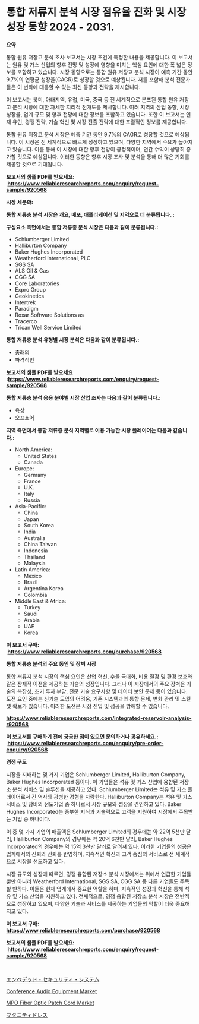<p><h1>통합 저류지 분석 시장 점유율 진화 및 시장 성장 동향 2024 - 2031.</h1></p><p><strong>요약</strong></p>
<p><p>통합 원유 저장고 분석 조사 보고서는 시장 조건에 특정한 내용을 제공합니다. 이 보고서는 원유 및 가스 산업의 향후 전망 및 성장에 영향을 미치는 핵심 요인에 대한 폭 넓은 정보를 포함하고 있습니다. 시장 동향으로는 통합 원유 저장고 분석 시장이 예측 기간 동안 9.7%의 연평균 성장율(CAGR)로 성장할 것으로 예상됩니다. 저를 포함해 분석 전문가들은 이 변화에 대응할 수 있는 최신 동향과 전략을 제시합니다.</p><p>이 보고서는 북미, 아태지역, 유럽, 미국, 중국 등 전 세계적으로 분포된 통합 원유 저장고 분석 시장에 대한 자세한 지리적 전개도를 제시합니다. 여러 지역의 산업 동향, 시장 성장률, 업계 규모 및 향후 전망에 대한 정보를 포함하고 있습니다. 또한 이 보고서는 인재 유인, 경쟁 전략, 기술 혁신 및 시장 진출 전략에 대한 포괄적인 정보를 제공합니다.</p><p>통합 원유 저장고 분석 시장은 예측 기간 동안 9.7%의 CAGR로 성장할 것으로 예상됩니다. 이 시장은 전 세계적으로 빠르게 성장하고 있으며, 다양한 지역에서 수요가 높아지고 있습니다. 이를 통해 이 시장에 대한 향후 전망이 긍정적이며, 연간 수익이 상당히 증가할 것으로 예상됩니다. 이러한 동향은 향후 시장 조사 및 분석을 통해 더 많은 기회를 제공할 것으로 기대됩니다.</p></p>
<p><strong>보고서의 샘플 PDF를 받으세요: &nbsp;<a href="https://www.reliableresearchreports.com/enquiry/request-sample/920568">https://www.reliableresearchreports.com/enquiry/request-sample/920568</a></strong></p>
<p><strong>시장 세분화:</strong></p>
<p><strong> 통합 저류층 분석 시장은 개요, 배포, 애플리케이션 및 지역으로 더 분류됩니다. :</strong></p>
<p><strong>구성요소 측면에서는 통합 저류층 분석 시장은 다음과 같이 분류됩니다.:</strong></p>
<p><ul><li>Schlumberger Limited</li><li>Halliburton Company</li><li>Baker Hughes Incorporated</li><li>Weatherford International, PLC</li><li>SGS SA</li><li>ALS Oil & Gas</li><li>CGG SA</li><li>Core Laboratories</li><li>Expro Group</li><li>Geokinetics</li><li>Intertrek</li><li>Paradigm</li><li>Roxar Software Solutions as</li><li>Tracerco</li><li>Trican Well Service Limited</li></ul></p>
<p><strong> 통합 저류층 분석 유형별 시장 분석은 다음과 같이 분류됩니다.:</strong></p>
<p><ul><li>종래의</li><li>파격적인</li></ul></p>
<p><strong>보고서의 샘플 PDF를 받으세요 :<a href="https://www.reliableresearchreports.com/enquiry/request-sample/920568">https://www.reliableresearchreports.com/enquiry/request-sample/920568</a></strong></p>
<p><strong> 통합 저류층 분석 응용 분야별 시장 산업 조사는 다음과 같이 분류됩니다.:</strong></p>
<p><ul><li>육상</li><li>오프쇼어</li></ul></p>
<p><strong>지역 측면에서 통합 저류층 분석 지역별로 이용 가능한 시장 플레이어는 다음과 같습니다.:</strong></p>
<p><ul>
    <li>
        North America:
        <ul>
            <li>United States</li>
            <li>Canada</li>
        </ul>
    </li>
    <li>
        Europe:
        <ul>
            <li>Germany</li>
            <li>France</li>
            <li>U.K.</li>
            <li>Italy</li>
            <li>Russia</li>
        </ul>
    </li>
    <li>
        Asia-Pacific:
        <ul>
            <li>China</li>
            <li>Japan</li>
            <li>South Korea</li>
            <li>India</li>
            <li>Australia</li>
            <li>China Taiwan</li>
            <li>Indonesia</li>
            <li>Thailand</li>
            <li>Malaysia</li>
        </ul>
    </li>
    <li>
        Latin America:
        <ul>
            <li>Mexico</li>
            <li>Brazil</li>
            <li>Argentina Korea</li>
            <li>Colombia</li>
        </ul>
    </li>
    <li>
        Middle East & Africa:
        <ul>
            <li>Turkey</li>
            <li>Saudi</li>
            <li>Arabia</li>
            <li>UAE</li>
            <li>Korea</li>
        </ul>
    </li>
    </ul></p>
<p><strong>이 보고서 구매: &nbsp;<a href="https://www.reliableresearchreports.com/purchase/920568">https://www.reliableresearchreports.com/purchase/920568</a></strong></p>
<p><strong>통합 저류층 분석의 주요 동인 및 장벽 시장</strong></p>
<p><p>통합 저류지 분석 시장의 핵심 요인은 산업 혁신, 수율 극대화, 비용 절감 및 환경 보호와 같은 잠재적 이점을 제공하는 기술의 성장입니다. 그러나 이 시장에서의 주요 장벽은 기술의 복잡성, 초기 투자 부담, 전문 기술 요구사항 및 데이터 보안 문제 등이 있습니다. 도전 요인 중에는 신기술 도입의 어려움, 기존 시스템과의 통합 문제, 변화 관리 및 스킬셋 확보가 있습니다. 이러한 도전은 시장 진입 및 성공을 방해할 수 있습니다.</p></p>
<p><strong><a href="https://www.reliableresearchreports.com/integrated-reservoir-analysis-r920568">https://www.reliableresearchreports.com/integrated-reservoir-analysis-r920568</a></strong></p>
<p><strong>이 보고서를 구매하기 전에 궁금한 점이 있으면 문의하거나 공유하세요.: &nbsp;<a href="https://www.reliableresearchreports.com/enquiry/pre-order-enquiry/920568">https://www.reliableresearchreports.com/enquiry/pre-order-enquiry/920568</a></strong></p>
<p><strong>경쟁 구도</strong></p>
<p><p>시장을 지배하는 몇 가지 기업은 Schlumberger Limited, Halliburton Company, Baker Hughes Incorporated 등이다. 이 기업들은 석유 및 가스 산업에 융합된 저장소 분석 서비스 및 솔루션을 제공하고 있다. Schlumberger Limited는 석유 및 가스 플레이어로서 긴 역사와 광범한 경험을 자랑한다. Halliburton Company는 석유 및 가스 서비스 및 장비의 선도기업 중 하나로서 시장 규모와 성장을 견인하고 있다. Baker Hughes Incorporated는 풍부한 지식과 기술력으로 고객을 지원하여 시장에서 주목받는 기업 중 하나이다.</p><p>이 중 몇 가지 기업의 매출액은 Schlumberger Limited의 경우에는 약 22억 5천만 달러, Halliburton Company의 경우에는 약 20억 6천만 달러, Baker Hughes Incorporated의 경우에는 약 15억 3천만 달러로 알려져 있다. 이러한 기업들의 성공은 업계에서의 신뢰와 신뢰를 반영하며, 지속적인 혁신과 고객 중심의 서비스로 전 세계적으로 시장을 선도하고 있다.</p><p>시장 규모와 성장에 따르면, 경쟁 융합된 저장소 분석 시장에서는 위에서 언급한 기업들뿐만 아니라 Weatherford International, SGS SA, CGG SA 등 다른 기업들도 주목할 만하다. 이들은 현재 업계에서 중요한 역할을 하며, 지속적인 성장과 혁신을 통해 석유 및 가스 산업을 지원하고 있다. 전체적으로, 경쟁 융합된 저장소 분석 시장은 전반적으로 성장하고 있으며, 다양한 기술과 서비스를 제공하는 기업들의 역할이 더욱 중요해지고 있다.</p></p>
<p><strong>이 보고서 구매: &nbsp; <a href="https://www.reliableresearchreports.com/purchase/920568">https://www.reliableresearchreports.com/purchase/920568</a></strong></p>
<p><strong>보고서의 샘플 PDF를 받으세요: &nbsp;<a href="https://www.reliableresearchreports.com/enquiry/request-sample/920568">https://www.reliableresearchreports.com/enquiry/request-sample/920568</a></strong><strong></strong></p>
<p>&nbsp;</p>
<p><p><a href="https://github.com/zjkmgcs938405/Market-Research-Report-List-1/blob/main/273870030507.md">エンベデッド・セキュリティ・システム</a></p><p><a href="https://github.com/seekum/Market-Research-Report-List-2/blob/main/conference-audio-equipment-market.md">Conference Audio Equipment Market</a></p><p><a href="https://github.com/nancykennedykellievqfqt2/Market-Research-Report-List-2/blob/main/mpo-fiber-optic-patch-cord-market.md">MPO Fiber Optic Patch Cord Market</a></p><p><a href="https://github.com/mohamedbakry57/Market-Research-Report-List-3/blob/main/435401530506.md">マタニティドレス</a></p></p>